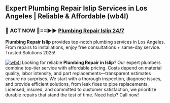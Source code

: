## Expert Plumbing Repair Islip Services in Los Angeles | Reliable & Affordable (wb4l)  

<h3>🚿 ACT NOW 🌟==►► <a href="https://tinyurl.com/2ne6vx2x" rel="nofollow">Plumbing Repair Islip 24/7</a></h3>

**Plumbing Repair Islip** provides top-notch plumbing services in Los Angeles. From repairs to installations, enjoy free consultations + same-day service. Trusted Solutions 2025!

[![wb4l](https://i.imgur.com/4PFF4AK.jpeg)](https://tinyurl.com/2ne6vx2x)
Looking for reliable **Plumbing Repair in Islip**? Our expert plumbers combine top-tier service with affordable pricing. Costs depend on material quality, labor intensity, and part replacements—transparent estimates ensure no surprises. We start with a thorough inspection, diagnose issues, and provide efficient solutions, from leak fixes to pipe replacements. Licensed, insured, and committed to customer satisfaction, we prioritize durable repairs that stand the test of time. Need help? Call now!